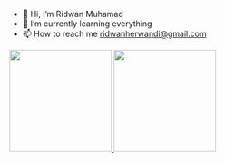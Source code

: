 - 👋 Hi, I’m Ridwan Muhamad
- 🌱 I’m currently learning everything
- 📫 How to reach me ridwanherwandi@gmail.com

<!---
waynuts/waynuts is a ✨ special ✨ repository because its `README.md` (this file) appears on your GitHub profile.
You can click the Preview link to take a look at your changes.
--->
<p align="left">
<a href="https://github.com/waynuts">
  <img height="180em" src="https://github-readme-stats-eight-theta.vercel.app/api?username=waynuts&show_icons=true&theme=algolia&include_all_commits=true&count_private=true"/>
  <img height="180em" src="https://github-readme-stats-eight-theta.vercel.app/api/top-langs/?username=waynuts&layout=compact&langs_count=8&theme=algolia"/>
</a>
</p>
